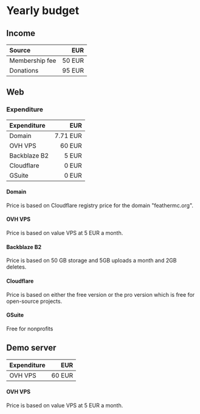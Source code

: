 # Yearly budget

## Income
| Source | EUR |
|:-------|--------------:|
| Membership fee | 50 EUR |
| Donations | 95 EUR |

## Web
### Expenditure
| Expenditure | EUR |
|:------------|--------------:|
| Domain | 7.71 EUR |
| OVH VPS | 60 EUR |
| Backblaze B2 | 5 EUR |
| Cloudflare | 0 EUR |
| GSuite | 0 EUR |

#### Domain
Price is based on Cloudflare registry price for the domain "feathermc.org".

#### OVH VPS
Price is based on value VPS at 5 EUR a month. 

#### Backblaze B2
Price is based on 50 GB storage and 5GB uploads a month and 2GB deletes.

#### Cloudflare
Price is based on either the free version or the pro version which is free for open-source projects.

#### GSuite
Free for nonprofits

## Demo server
| Expenditure | EUR |
|:------------|--------------:|
| OVH VPS | 60 EUR |

#### OVH VPS
Price is based on value VPS at 5 EUR a month. 